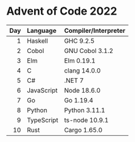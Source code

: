 # Advent of Code 2022

| Day | Language   | Compiler/Interpreter |
| --: | :--        | :--                  |
|   1 | Haskell    | GHC 9.2.5            |
|   2 | Cobol      | GNU Cobol 3.1.2      |
|   3 | Elm        | Elm 0.19.1           |
|   4 | C          | clang 14.0.0         |
|   5 | C#         | .NET 7               |
|   6 | JavaScript | Node 18.6.0          |
|   7 | Go         | Go 1.19.4            |
|   8 | Python     | Python 3.11.1        |
|   9 | TypeScript | ts-node 10.9.1       |
| 10  | Rust       | Cargo 1.65.0         |
